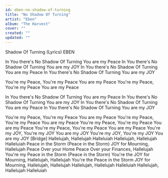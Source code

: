 ```yaml
---
id: eben-no-shadow-of-turning
title: "No Shadow Of Turning"
artist: "Eben"
album: "The Harvest"
cover: ""
created: ""
updated: ""
---
```


Shadow Of Turning (Lyrics)  EBEN

In You there's
No Shadow Of Turning
You are my Peace
In You there's
No Shadow Of Turning
You are my JOY
In You there's
No Shadow Of Turning
You are my Peace
In You there's
No Shadow Of Turning
You are my JOY

You're my Peace, You're my Peace
You are my Peace
You're my Peace, You're my Peace
You are my Peace

In You there's
No Shadow Of Turning
You are my Peace
In You there's
No Shadow Of Turning
You are my JOY
In You there's
No Shadow Of Turning
You are my Peace
In You there's
No Shadow Of Turning
You are my JOY

You're my Peace, You're my Peace
You are my Peace
You're my Peace, You're my Peace
You are my Peace
You're my Peace, You're my Peace
You are my Peace
You're my Peace, You're my Peace
You are my Peace
You're my JOY, You're my JOY
You are my JOY
You're my JOY, You're my JOY
You are my JOY
[Bridge]
Hallelujah, Hallelujah
Halleluiah
Hallelujah, Hallelujah
Halleluiah
Peace in the Storm
(Peace in the Storm)
JOY for Mourning, Hallelujah
Peace Over your Home
Peace Over your Finances, Hallelujah
You're my Peace in the Storm
(Peace in the Storm)
You're the JOY for Mourning,
Hallelujah, Hallelujah
You're the Peace in the Storm
JOY for Mourning,
Hallelujah, Hallelujah
Hallelujah, Hallelujah
Halleluiah
Hallelujah, Hallelujah
Halleluiah